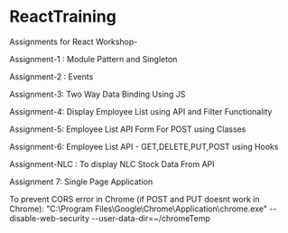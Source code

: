 # ReactTraining
Assignments for React Workshop-

Assignment-1 : Module Pattern and Singleton

Assignment-2 : Events

Assignment-3: Two Way Data Binding Using JS

Assignment-4: Display Employee List using API and Filter Functionality

Assignment-5: Employee List API Form For POST using Classes

Assignment-6: Employee List API - GET,DELETE,PUT,POST using Hooks

Assignment-NLC : To display NLC Stock Data From API

Assignment 7: Single Page Application 


 To prevent CORS error in Chrome (if POST and PUT doesnt work in Chrome):
"C:\Program Files\Google\Chrome\Application\chrome.exe" --disable-web-security --user-data-dir=~/chromeTemp
